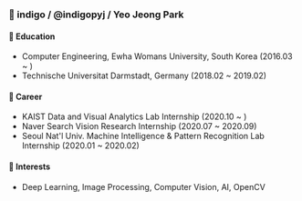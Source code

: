 ### 👋 indigo / @indigopyj / Yeo Jeong Park

#### 📝 Education
- Computer Engineering, Ewha Womans University, South Korea (2016.03 ~ )
- Technische Universitat Darmstadt, Germany     (2018.02 ~ 2019.02)
  
#### 🔨 Career
- KAIST Data and Visual Analytics Lab Internship (2020.10 ~ )
- Naver Search Vision Research Internship (2020.07 ~ 2020.09)
- Seoul Nat'l Univ. Machine Intelligence & Pattern Recognition Lab Internship   (2020.01 ~ 2020.02)

#### 💚 Interests
- Deep Learning, Image Processing, Computer Vision, AI, OpenCV
